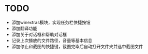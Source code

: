 ﻿# TODO
* 添加winextras模块，实现任务栏快捷按钮
* 添加翻译功能
* 添加关于对话框和帮助对话框
* 记录上次播放的文件路径，音量等基本信息
* 添加停止和截图的快捷键，截图完毕后自动打开文件夹并选中截图文件
